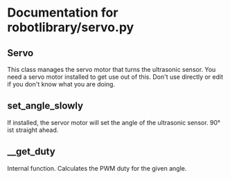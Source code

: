 # Documentation for robotlibrary/servo.py 

## Servo 
This class manages the servo motor that turns the ultrasonic sensor. You need a servo motor installed to get use out of this. 
Don't use directly or edit if you don't know what you are doing.

## set_angle_slowly 
If installed, the servor motor will set the angle of the ultrasonic sensor. 90° ist straight ahead.

## __get_duty 
Internal function. Calculates the PWM duty for the given angle.

